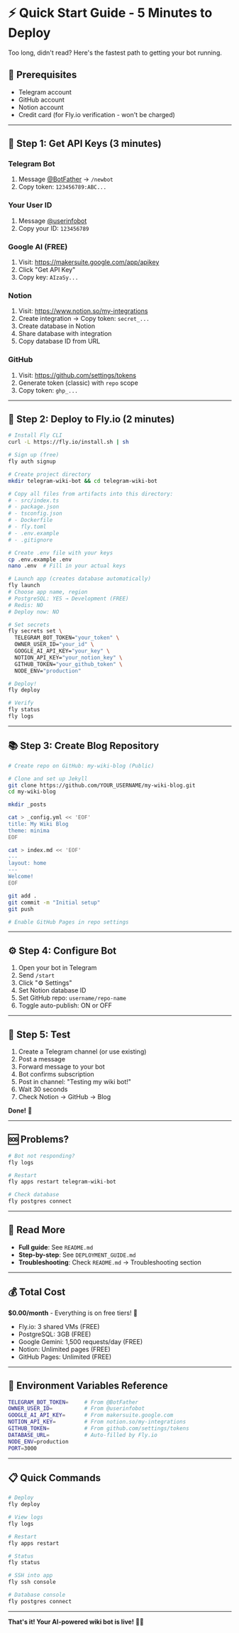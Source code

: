 # ⚡ Quick Start Guide - 5 Minutes to Deploy

Too long, didn't read? Here's the fastest path to getting your bot running.

## 🎯 Prerequisites

- Telegram account
- GitHub account  
- Notion account
- Credit card (for Fly.io verification - won't be charged)

---

## 📝 Step 1: Get API Keys (3 minutes)

### Telegram Bot
1. Message [@BotFather](https://t.me/botfather) → `/newbot`
2. Copy token: `123456789:ABC...`

### Your User ID
1. Message [@userinfobot](https://t.me/userinfobot)
2. Copy your ID: `123456789`

### Google AI (FREE)
1. Visit: https://makersuite.google.com/app/apikey
2. Click "Get API Key"
3. Copy key: `AIzaSy...`

### Notion
1. Visit: https://www.notion.so/my-integrations
2. Create integration → Copy token: `secret_...`
3. Create database in Notion
4. Share database with integration
5. Copy database ID from URL

### GitHub
1. Visit: https://github.com/settings/tokens
2. Generate token (classic) with `repo` scope
3. Copy token: `ghp_...`

---

## 🚀 Step 2: Deploy to Fly.io (2 minutes)

```bash
# Install Fly CLI
curl -L https://fly.io/install.sh | sh

# Sign up (free)
fly auth signup

# Create project directory
mkdir telegram-wiki-bot && cd telegram-wiki-bot

# Copy all files from artifacts into this directory:
# - src/index.ts
# - package.json
# - tsconfig.json
# - Dockerfile
# - fly.toml
# - .env.example
# - .gitignore

# Create .env file with your keys
cp .env.example .env
nano .env  # Fill in your actual keys

# Launch app (creates database automatically)
fly launch
# Choose app name, region
# PostgreSQL: YES → Development (FREE)
# Redis: NO
# Deploy now: NO

# Set secrets
fly secrets set \
  TELEGRAM_BOT_TOKEN="your_token" \
  OWNER_USER_ID="your_id" \
  GOOGLE_AI_API_KEY="your_key" \
  NOTION_API_KEY="your_notion_key" \
  GITHUB_TOKEN="your_github_token" \
  NODE_ENV="production"

# Deploy!
fly deploy

# Verify
fly status
fly logs
```

---

## 📚 Step 3: Create Blog Repository

```bash
# Create repo on GitHub: my-wiki-blog (Public)

# Clone and set up Jekyll
git clone https://github.com/YOUR_USERNAME/my-wiki-blog.git
cd my-wiki-blog

mkdir _posts

cat > _config.yml << 'EOF'
title: My Wiki Blog
theme: minima
EOF

cat > index.md << 'EOF'
---
layout: home
---
Welcome!
EOF

git add .
git commit -m "Initial setup"
git push

# Enable GitHub Pages in repo settings
```

---

## ⚙️ Step 4: Configure Bot

1. Open your bot in Telegram
2. Send `/start`
3. Click "⚙️ Settings"
4. Set Notion database ID
5. Set GitHub repo: `username/repo-name`
6. Toggle auto-publish: ON or OFF

---

## 🎉 Step 5: Test

1. Create a Telegram channel (or use existing)
2. Post a message
3. Forward message to your bot
4. Bot confirms subscription
5. Post in channel: "Testing my wiki bot!"
6. Wait 30 seconds
7. Check Notion → GitHub → Blog

**Done!** 🚀

---

## 🆘 Problems?

```bash
# Bot not responding?
fly logs

# Restart
fly apps restart telegram-wiki-bot

# Check database
fly postgres connect
```

---

## 📖 Read More

- **Full guide**: See `README.md`
- **Step-by-step**: See `DEPLOYMENT_GUIDE.md`
- **Troubleshooting**: Check `README.md` → Troubleshooting section

---

## 💰 Total Cost

**$0.00/month** - Everything is on free tiers! 🎉

- Fly.io: 3 shared VMs (FREE)
- PostgreSQL: 3GB (FREE)
- Google Gemini: 1,500 requests/day (FREE)
- Notion: Unlimited pages (FREE)
- GitHub Pages: Unlimited (FREE)

---

## 🔑 Environment Variables Reference

```bash
TELEGRAM_BOT_TOKEN=     # From @BotFather
OWNER_USER_ID=          # From @userinfobot  
GOOGLE_AI_API_KEY=      # From makersuite.google.com
NOTION_API_KEY=         # From notion.so/my-integrations
GITHUB_TOKEN=           # From github.com/settings/tokens
DATABASE_URL=           # Auto-filled by Fly.io
NODE_ENV=production
PORT=3000
```

---

## 📋 Quick Commands

```bash
# Deploy
fly deploy

# View logs
fly logs

# Restart
fly apps restart

# Status
fly status

# SSH into app
fly ssh console

# Database console
fly postgres connect
```

---

**That's it! Your AI-powered wiki bot is live!** 🤖✨